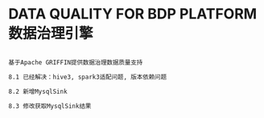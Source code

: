 # DATA QUALITY FOR BDP PLATFORM 数据治理引擎

~~~markdown

基于Apache GRIFFIN提供数据治理数据质量支持

8.1 已经解决：hive3, spark3适配问题, 版本依赖问题

8.2 新增MysqlSink

8.3 修改获取MysqlSink结果


~~~